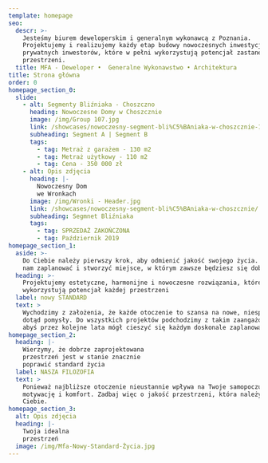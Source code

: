 ```yaml
---
template: homepage
seo:
  descr: >-
    Jesteśmy biurem deweloperskim i generalnym wykonawcą z Poznania.
    Projektujemy i realizujemy każdy etap budowy nowoczesnych inwestycji dla
    prywatnych inwestorów, które w pełni wykorzystują potencjał zastanej
    przestrzeni.
  title: MFA - Deweloper •  Generalne Wykonawstwo • Architektura
title: Strona główna
order: 0
homepage_section_0:
  slide:
    - alt: Segmenty Bliźniaka - Choszczno
      heading: Nowoczesne Domy w Choszcznie
      image: /img/Group 107.jpg
      link: /showcases/nowoczesny-segment-bli%C5%BAniaka-w-choszcznie-1/
      subheading: Segment A | Segment B
      tags:
        - tag: Metraż z garażem - 130 m2
        - tag: Metraż użytkowy - 110 m2
        - tag: Cena - 350 000 zł
    - alt: Opis zdjęcia
      heading: |-
        Nowoczesny Dom
        we Wronkach
      image: /img/Wronki - Header.jpg
      link: /showcases/nowoczesny-segment-bli%C5%BAniaka-w-choszcznie/
      subheading: Segmnet Bliźniaka
      tags:
        - tag: SPRZEDAŻ ZAKOŃCZONA
        - tag: Październik 2019
homepage_section_1:
  aside: >-
    Do Ciebie należy pierwszy krok, aby odmienić jakość swojego życia. Pozwól
    nam zaplanować i stworzyć miejsce, w którym zawsze będziesz się dobrze czuł.
  heading: >-
    Projektujemy estetyczne, harmonijne i nowoczesne rozwiązania, które w pełni
    wykorzystują potencjał każdej przestrzeni
  label: nowy STANDARD
  text: >
    Wychodzimy z założenia, że każde otoczenie to szansa na nowe, niespotykane
    dotąd pomysły. Do wszystkich projektów podchodzimy z takim zaangażowaniem,
    abyś przez kolejne lata mógł cieszyć się każdym doskonale zaplanowanym m2.
homepage_section_2:
  heading: |-
    Wierzymy, że dobrze zaprojektowana
    przestrzeń jest w stanie znacznie
    poprawić standard życia
  label: NASZA FILOZOFIA
  text: >
    Ponieważ najbliższe otoczenie nieustannie wpływa na Twoje samopoczucie,
    motywację i komfort. Zadbaj więc o jakość przestrzeni, która należy do
    Ciebie.
homepage_section_3:
  alt: Opis zdjęcia
  heading: |-
    Twoja idealna
    przestrzeń
  image: /img/Mfa-Nowy-Standard-Życia.jpg
---
```


